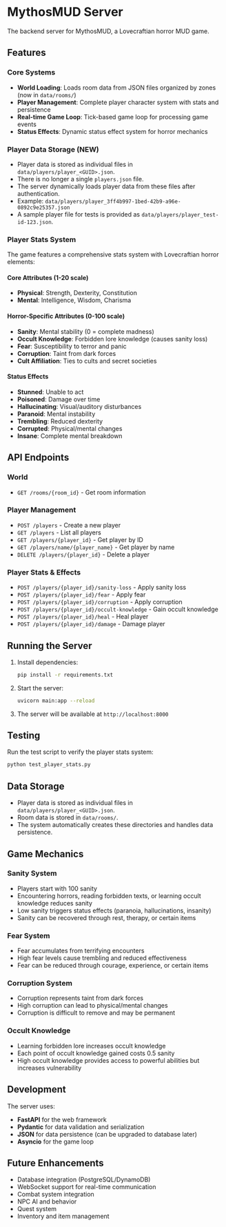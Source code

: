 # MythosMUD Server

The backend server for MythosMUD, a Lovecraftian horror MUD game.

## Features

### Core Systems
- **World Loading**: Loads room data from JSON files organized by zones (now in `data/rooms/`)
- **Player Management**: Complete player character system with stats and persistence
- **Real-time Game Loop**: Tick-based game loop for processing game events
- **Status Effects**: Dynamic status effect system for horror mechanics

### Player Data Storage (NEW)
- Player data is stored as individual files in `data/players/player_<GUID>.json`.
- There is no longer a single `players.json` file.
- The server dynamically loads player data from these files after authentication.
- Example: `data/players/player_3ff4b997-1bed-42b9-a96e-0892c9e25357.json`
- A sample player file for tests is provided as `data/players/player_test-id-123.json`.

### Player Stats System

The game features a comprehensive stats system with Lovecraftian horror elements:

#### Core Attributes (1-20 scale)
- **Physical**: Strength, Dexterity, Constitution
- **Mental**: Intelligence, Wisdom, Charisma

#### Horror-Specific Attributes (0-100 scale)
- **Sanity**: Mental stability (0 = complete madness)
- **Occult Knowledge**: Forbidden lore knowledge (causes sanity loss)
- **Fear**: Susceptibility to terror and panic
- **Corruption**: Taint from dark forces
- **Cult Affiliation**: Ties to cults and secret societies

#### Status Effects
- **Stunned**: Unable to act
- **Poisoned**: Damage over time
- **Hallucinating**: Visual/auditory disturbances
- **Paranoid**: Mental instability
- **Trembling**: Reduced dexterity
- **Corrupted**: Physical/mental changes
- **Insane**: Complete mental breakdown

## API Endpoints

### World
- `GET /rooms/{room_id}` - Get room information

### Player Management
- `POST /players` - Create a new player
- `GET /players` - List all players
- `GET /players/{player_id}` - Get player by ID
- `GET /players/name/{player_name}` - Get player by name
- `DELETE /players/{player_id}` - Delete a player

### Player Stats & Effects
- `POST /players/{player_id}/sanity-loss` - Apply sanity loss
- `POST /players/{player_id}/fear` - Apply fear
- `POST /players/{player_id}/corruption` - Apply corruption
- `POST /players/{player_id}/occult-knowledge` - Gain occult knowledge
- `POST /players/{player_id}/heal` - Heal player
- `POST /players/{player_id}/damage` - Damage player

## Running the Server

1. Install dependencies:
   ```bash
   pip install -r requirements.txt
   ```

2. Start the server:
   ```bash
   uvicorn main:app --reload
   ```

3. The server will be available at `http://localhost:8000`

## Testing

Run the test script to verify the player stats system:

```bash
python test_player_stats.py
```

## Data Storage

- Player data is stored as individual files in `data/players/player_<GUID>.json`.
- Room data is stored in `data/rooms/`.
- The system automatically creates these directories and handles data persistence.

## Game Mechanics

### Sanity System
- Players start with 100 sanity
- Encountering horrors, reading forbidden texts, or learning occult knowledge reduces sanity
- Low sanity triggers status effects (paranoia, hallucinations, insanity)
- Sanity can be recovered through rest, therapy, or certain items

### Fear System
- Fear accumulates from terrifying encounters
- High fear levels cause trembling and reduced effectiveness
- Fear can be reduced through courage, experience, or certain items

### Corruption System
- Corruption represents taint from dark forces
- High corruption can lead to physical/mental changes
- Corruption is difficult to remove and may be permanent

### Occult Knowledge
- Learning forbidden lore increases occult knowledge
- Each point of occult knowledge gained costs 0.5 sanity
- High occult knowledge provides access to powerful abilities but increases vulnerability

## Development

The server uses:
- **FastAPI** for the web framework
- **Pydantic** for data validation and serialization
- **JSON** for data persistence (can be upgraded to database later)
- **Asyncio** for the game loop

## Future Enhancements

- Database integration (PostgreSQL/DynamoDB)
- WebSocket support for real-time communication
- Combat system integration
- NPC AI and behavior
- Quest system
- Inventory and item management
